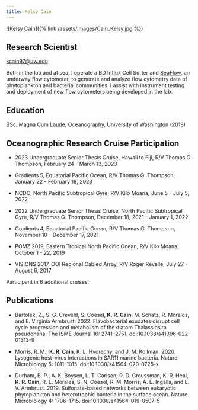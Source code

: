 ```yaml
---
title: Kelsy Cain
---
```

![Kelsy Cain]({% link /assets/images/Cain_Kelsy.jpg %})

## Research Scientist

<kcain97@uw.edu>

Both in the lab and at sea, I operate a BD Influx Cell Sorter and [SeaFlow](https://seaflow.netlify.com/), an underway flow cytometer, to generate and analyze flow cytometry data of phytoplankton and bacterial communities. I assist with instrument testing and deployment of new flow cytometers being developed in the lab.

## Education
BSc, Magna Cum Laude, Oceanography, University of Washington (2019)

## Oceanographic Research Cruise Participation
* 2023 Undergraduate Senior Thesis Cruise, Hawaii to Fiji, R/V Thomas G. Thompson, February 24 - March 13, 2023

* Gradients 5, Equatorial Pacific Ocean, R/V Thomas G. Thompson, January 22 - February 18, 2023

* NCDC, North Pacific Subtropical Gyre, R/V Kilo Moana, June 5 - July 5, 2022

* 2022 Undergraduate Senior Thesis Cruise, North Pacific Subtropical Gyre, R/V Thomas G. Thompson, December 18, 2021 - January 1, 2022

* Gradients 4, Equatorial Pacific Ocean, R/V Thomas G. Thompson, November 10 - December 17, 2021

* POMZ 2019, Eastern Tropical North Pacific Ocean, R/V Kilo Moana, October 1 - 22, 2019

* VISIONS 2017, OOI Regional Cabled Array, R/V Roger Revelle, July 27 - August 6, 2017

Participant in 6 additional cruises.

## Publications
* Bartolek, Z., S. G. Creveld, S. Coesel, **K. R. Cain**, M. Schatz, R. Morales, and E. Virginia Armbrust. 2022. Flavobacterial exudates disrupt cell cycle progression and metabolism of the diatom Thalassiosira pseudonana. The ISME Journal 16: 2741–2751. doi:10.1038/s41396-022-01313-9

* Morris, R. M., **K. R. Cain**, K. L. Hvorecny, and J. M. Kollman. 2020. Lysogenic host–virus interactions in SAR11 marine bacteria. Nature Microbiology 5: 1011–1015. doi:10.1038/s41564-020-0725-x

* Durham, B. P., A. K. Boysen, L. T. Carlson, R. D. Groussman, K. R. Heal, **K. R. Cain**, R. L. Morales, S. N. Coesel, R. M. Morris, A. E. Ingalls, and E. V. Armbrust. 2019. Sulfonate-based networks between eukaryotic phytoplankton and heterotrophic bacteria in the surface ocean. Nature Microbiology 4: 1706–1715. doi:10.1038/s41564-019-0507-5
